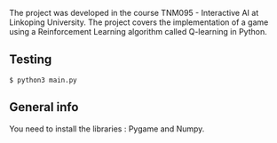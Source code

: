 The project was developed in the course TNM095 - Interactive AI at Linkoping University. The project covers the implementation of a game using a Reinforcement Learning algorithm called Q-learning in Python.

## Testing 

```
$ python3 main.py
```
## General info
You need to install the libraries : Pygame and Numpy.





